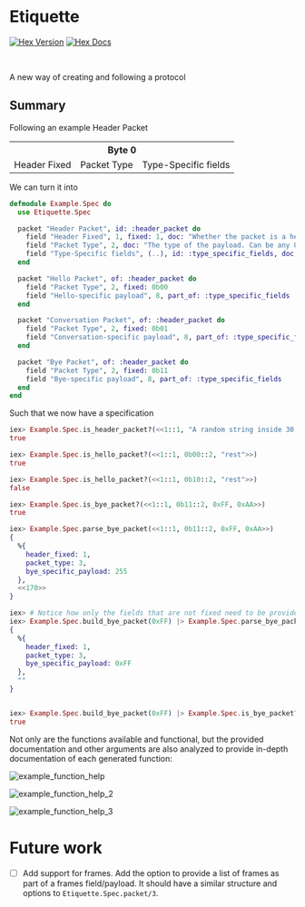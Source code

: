 # Etiquette

<a href="https://hex.pm/packages/etiquette"><img alt="Hex Version" src="https://img.shields.io/hexpm/v/etiquette"></a>
<a href="https://hexdocs.pm/etiquette"><img alt="Hex Docs" src="http://img.shields.io/badge/hex.pm-docs-green.svg?style=flat"></a>

<br>

A new way of creating and following a protocol

## Summary

Following an example Header Packet

<table aria-label="Header Packet">
  <tr>
    <th colspan="8">Byte 0</th>
  </tr>
  <tr>
    <td colspan="1">Header Fixed</td>
    <td colspan="2">Packet Type</td>
    <td colspan="5">Type-Specific fields</td>
  </tr>
</table>

We can turn it into

```elixir
defmodule Example.Spec do
  use Etiquette.Spec

  packet "Header Packet", id: :header_packet do
    field "Header Fixed", 1, fixed: 1, doc: "Whether the packet is a header."
    field "Packet Type", 2, doc: "The type of the payload. Can be any 0-3 integer."
    field "Type-Specific fields", (..), id: :type_specific_fields, doc: "The packet payload."
  end

  packet "Hello Packet", of: :header_packet do
    field "Packet Type", 2, fixed: 0b00
    field "Hello-specific payload", 8, part_of: :type_specific_fields
  end

  packet "Conversation Packet", of: :header_packet do
    field "Packet Type", 2, fixed: 0b01
    field "Conversation-specific payload", 8, part_of: :type_specific_fields
  end

  packet "Bye Packet", of: :header_packet do
    field "Packet Type", 2, fixed: 0b11
    field "Bye-specific payload", 8, part_of: :type_specific_fields
  end
end
```

Such that we now have a specification

```elixir
iex> Example.Spec.is_header_packet?(<<1::1, "A random string inside 30 bytes"::30>>)
true

iex> Example.Spec.is_hello_packet?(<<1::1, 0b00::2, "rest">>)
true

iex> Example.Spec.is_hello_packet?(<<1::1, 0b10::2, "rest">>)
false

iex> Example.Spec.is_bye_packet?(<<1::1, 0b11::2, 0xFF, 0xAA>>)
true

iex> Example.Spec.parse_bye_packet(<<1::1, 0b11::2, 0xFF, 0xAA>>)
{
  %{
    header_fixed: 1,
    packet_type: 3,
    bye_specific_payload: 255
  },
  <<170>>
}

iex> # Notice how only the fields that are not fixed need to be provided
iex> Example.Spec.build_bye_packet(0xFF) |> Example.Spec.parse_bye_packet()
{
  %{
    header_fixed: 1,
    packet_type: 3,
    bye_specific_payload: 0xFF
  },
  ""
}


iex> Example.Spec.build_bye_packet(0xFF) |> Example.Spec.is_bye_packet?()
true
```

Not only are the functions available and functional, but the provided
documentation and other arguments are also analyzed to provide in-depth
documentation of each generated function:

![example_function_help](https://github.com/user-attachments/assets/9e50be09-4f6b-401a-bb9c-32ae702ef0db)

![example_function_help_2](https://github.com/user-attachments/assets/fd02b75b-a698-497e-ae2e-65c74a68a0fb)

![example_function_help_3](https://github.com/user-attachments/assets/7f1fe3fa-2134-49ff-98d7-bb970ef8c71d)

# Future work

- [ ] Add support for frames. Add the option to provide a list of frames as part
      of a frames field/payload. It should have a similar structure and options
      to `Etiquette.Spec.packet/3`.
